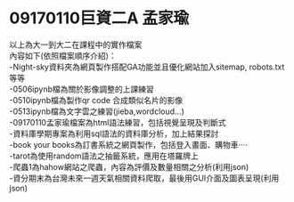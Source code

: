 # 09170110巨資二A 孟家瑜
以上為大一到大二在課程中的實作檔案<br/>
內容如下(依照檔案順序介紹)：<br/>
-Night-sky資料夾為網頁製作搭配GA功能並且優化網站加入sitemap, robots.txt等等<br/>
-0506ipynb檔為關於影像調整的上課練習<br/>
-0510ipynb檔為製作qr code 合成類似名片的影像<br/>
-0513ipynb檔為文字雲之練習(jieba,wordcloud...)<br/>
-09170110孟家瑜檔案為html語法練習，包括視覺呈現及判斷式<br/>
-資料庫學期專案為利用sql語法的資料庫分析，加上結果探討<br/>
-book your books為訂書系統之網頁製作，包括登入畫面、購物車····<br/>
-tarot為使用random語法之抽籤系統，應用在塔羅牌上<br/>
-爬蟲1為hahow網站之爬蟲，內容為評價及數量相關之分析(利用json)<br/>
-資分期末為台灣未來一週天氣相關資料爬取，最後用GUI介面及圖表呈現(利用json)<br/>
